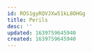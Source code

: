 ```yaml
---
id: ROS1gyRQVJXw51kL8OHGg
title: Perils
desc: ''
updated: 1639759645940
created: 1639759645940
---
```



